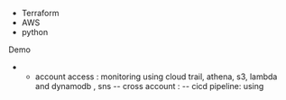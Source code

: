 - Terraform
- AWS
- python

Demo 
- - account access : monitoring using cloud trail, athena, s3, lambda and dynamodb , sns
--  cross account : 
-- cicd pipeline: using

